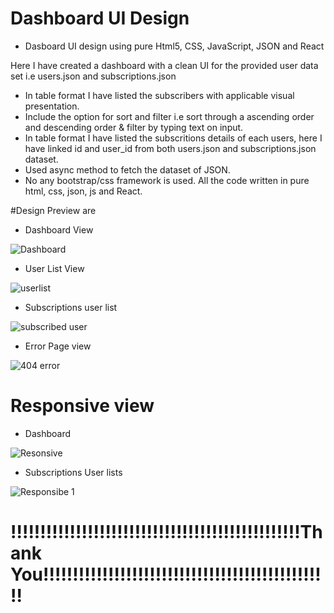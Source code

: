 # Dashboard UI Design

* Dasboard UI design using pure Html5, CSS, JavaScript, JSON and React

Here I have created a dashboard with a clean UI for the provided user data set i.e users.json and subscriptions.json
* In table format I have listed the subscribers with applicable visual presentation.
* Include the option for sort and filter i.e sort through a ascending order and descending order & filter by typing text on input.
* In table format I have listed the subscritions details of each users, here  I have linked id and user_id from both users.json and subscriptions.json dataset.
* Used async method to fetch the dataset of JSON.
* No any bootstrap/css framework is used. All the code written in pure html, css, json, js and React.

#Design Preview are
* Dashboard View

![Dashboard](https://user-images.githubusercontent.com/56125560/130930118-6dc5fbfa-2728-456f-837a-f04982669d8e.png)

* User List View

![userlist](https://user-images.githubusercontent.com/56125560/130930172-70674932-19ea-4ec2-b474-0283092b3f58.JPG)

* Subscriptions user list

![subscribed user](https://user-images.githubusercontent.com/56125560/130930224-7775bb93-3b17-4800-a7d5-39731fc46918.JPG)

* Error Page view

![404 error](https://user-images.githubusercontent.com/56125560/130930399-9abfedd7-54c2-408e-9057-7d6dcbf67c67.png)

# Responsive view

* Dashboard

![Resonsive](https://user-images.githubusercontent.com/56125560/130930477-29dad4a6-0b82-4249-ae57-451a27771e09.JPG)


* Subscriptions User lists

![Responsibe 1](https://user-images.githubusercontent.com/56125560/130930535-46048182-9726-45cc-9fc3-7a38611f88cb.JPG)


# !!!!!!!!!!!!!!!!!!!!!!!!!!!!!!!!!!!!!!!!!!!!!!!!!Thank You!!!!!!!!!!!!!!!!!!!!!!!!!!!!!!!!!!!!!!!!!!!!!!!!!
